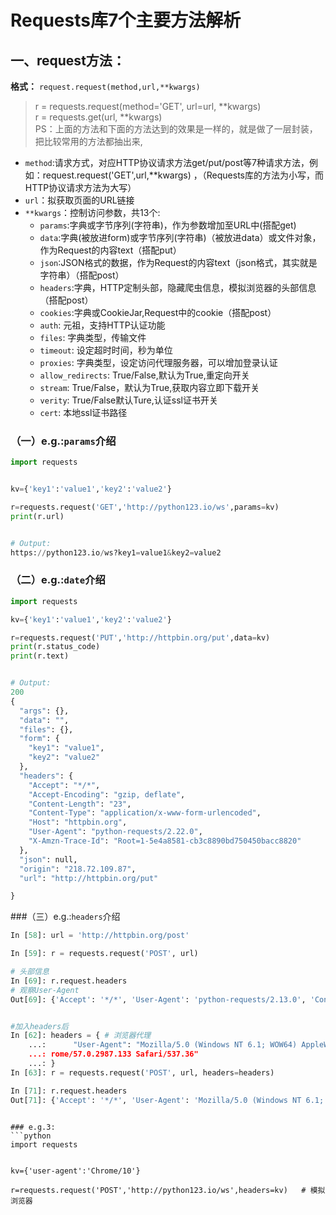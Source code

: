 # Requests库7个主要方法解析

## 一、request方法：

__格式：__
`request.request(method,url,**kwargs)`


> r = requests.request(method='GET', url=url, **kwargs)  
> r = requests.get(url, **kwargs)  
> PS：上面的方法和下面的方法达到的效果是一样的，就是做了一层封装，把比较常用的方法都抽出来,  

* `method`:请求方式，对应HTTP协议请求方法get/put/post等7种请求方法，例如：request.request('GET',url,**kwargs) ，（Requests库的方法为小写，而HTTP协议请求方法为大写）
* `url`：拟获取页面的URL链接
* `**kwargs`：控制访问参数，共13个:
  - `params`:字典或字节序列(字符串)，作为参数增加至URL中(搭配get)
  - `data`:字典(被放进form)或字节序列(字符串)（被放进data）或文件对象，作为Request的内容text（搭配put）
  - `json`:JSON格式的数据，作为Request的内容text（json格式，其实就是字符串）（搭配post）
  - `headers`:字典，HTTP定制头部，隐藏爬虫信息，模拟浏览器的头部信息（搭配post）
  - `cookies`:字典或CookieJar,Request中的cookie（搭配post）
  - `auth`: 元祖，支持HTTP认证功能
  - `files`: 字典类型，传输文件
  - `timeout`: 设定超时时间，秒为单位
  - `proxies`: 字典类型，设定访问代理服务器，可以增加登录认证
  - `allow_redirects`: True/False,默认为True,重定向开关  
  - `stream`: True/False，默认为True,获取内容立即下载开关
  - `verity`: True/False默认Ture,认证ssl证书开关
  - `cert`: 本地ssl证书路径

### （一）e.g.:`params`介绍
```python
import requests


kv={'key1':'value1','key2':'value2'}

r=requests.request('GET','http://python123.io/ws',params=kv)   
print(r.url)


# Output:
https://python123.io/ws?key1=value1&key2=value2
```



### （二）e.g.:`date`介绍
```python
import requests

kv={'key1':'value1','key2':'value2'}

r=requests.request('PUT','http://httpbin.org/put',data=kv)   
print(r.status_code)
print(r.text)


# Output:
200
{
  "args": {},
  "data": "",
  "files": {},
  "form": {
    "key1": "value1",
    "key2": "value2"
  },
  "headers": {
    "Accept": "*/*",
    "Accept-Encoding": "gzip, deflate",
    "Content-Length": "23",
    "Content-Type": "application/x-www-form-urlencoded",
    "Host": "httpbin.org",
    "User-Agent": "python-requests/2.22.0",
    "X-Amzn-Trace-Id": "Root=1-5e4a8581-cb3c8890bd750450bacc8820"
  },
  "json": null,
  "origin": "218.72.109.87",
  "url": "http://httpbin.org/put"

}
```



###（三）e.g.:`headers`介绍
```python
In [58]: url = 'http://httpbin.org/post'

In [59]: r = requests.request('POST', url)

# 头部信息
In [69]: r.request.headers
# 观察User-Agent
Out[69]: {'Accept': '*/*', 'User-Agent': 'python-requests/2.13.0', 'Connection': 'keep-alive', 'Accept-Encoding': 'gzip, deflate', 'Content-Length': '0'}


#加入headers后
In [62]: headers = { # 浏览器代理
    ...:      "User-Agent": "Mozilla/5.0 (Windows NT 6.1; WOW64) AppleWebKit/537.36 (KHTML, like Gecko) Ch
    ...: rome/57.0.2987.133 Safari/537.36"
    ...: }
In [63]: r = requests.request('POST', url, headers=headers)

In [71]: r.request.headers
Out[71]: {'Accept': '*/*', 'User-Agent': 'Mozilla/5.0 (Windows NT 6.1; WOW64) AppleWebKit/537.36 (KHTML, like Gecko) Chrome/57.0.2987.133 Safari/537.36', 'Connection': 'keep-alive', 'Accept-Encoding': 'gzip, deflate', 'Content-Length': '0'}
```





```

### e.g.3:
```python
import requests


kv={'user-agent':'Chrome/10'}

r=requests.request('POST','http://python123.io/ws',headers=kv)   # 模拟浏览器

```





